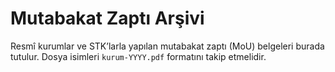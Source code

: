 # Mutabakat Zaptı Arşivi

Resmî kurumlar ve STK’larla yapılan mutabakat zaptı (MoU) belgeleri burada tutulur. Dosya isimleri `kurum-YYYY.pdf` formatını takip etmelidir.
